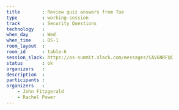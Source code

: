 ```yaml
---
title        : Review quiz answers from Tue
type         : working-session
track        : Security Questions
technology   :
when_day     : Wed
when_time    : DS-1
room_layout  :
room_id      : table-6
session_slack: https://os-summit.slack.com/messages/CAV6NRFQC
status       : ok
organizers   :
description  :
participants :
organizers   :
    - John Fitzgerald
    - Rachel Power
---
```

